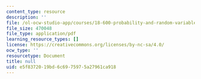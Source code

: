 ```yaml
---
content_type: resource
description: ''
file: /ol-ocw-studio-app/courses/18-600-probability-and-random-variables-fall-2019/e5f8372019bd6c6975975a27961ca918_MIT18_600F19_lec12.pdf
file_size: 470048
file_type: application/pdf
learning_resource_types: []
license: https://creativecommons.org/licenses/by-nc-sa/4.0/
ocw_type: ''
resourcetype: Document
title: null
uid: e5f83720-19bd-6c69-7597-5a27961ca918
---
```


